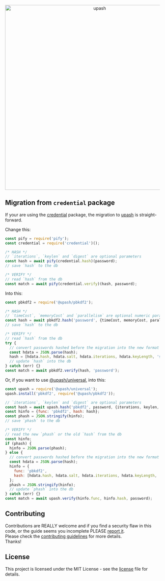 <p align="center">
  <a href="https://github.com/simonepri/upash">
    <img src="https://github.com/simonepri/upash/raw/master/media/upash.png" alt="upash" width="600"/>
  </a>
</p>

## Migration from `credential` package
If your are using the [credential][npm:credential] package, the migration to
[upash][upash] is straight-forward.  

Change this:
```js
const pify = require('pify');
const credential = require('credential')();

/* HASH */
// `iterations`, `keylen` and `digest` are optional parameters
const hash = await pify(credential.hash)(password);
// save `hash` to the db

/* VERIFY */
// read `hash` from the db
const match = await pify(credential.verify)(hash, password);
```

Into this:
```js
const pbkdf2 = require('@upash/pbkdf2');

/* HASH */
// `timeCost`, `memoryCost` and `parallelism` are optional numeric parameters
const hash = await pbkdf2.hash('password', {timeCost, memoryCost, parallelism});
// save `hash` to the db

/* VERIFY */
// read `hash` from the db
try {
  // convert passwords hashed before the migration into the new format
  const hdata = JSON.parse(hash);
  hash = [hdata.hash, hdata.salt, hdata.iterations, hdata.keyLength, 'sha1'].join(',');
  // update `hash` into the db
} catch (err) {}
const match = await pbkdf2.verify(hash, 'password');
```

Or, if you want to use [@upash/universal][universal], into this:
```js
const upash = require('@upash/universal');
upash.install('pbkdf2', require('@upash/pbkdf2'));

// `iterations`, `keylen` and `digest` are optional parameters
const hash = await upash.hash('pbkdf2', password, {iterations, keylen, digest});
const hinfo = {func: 'pbkdf2', hash: hash};
const phash = JSON.stringify(hinfo);
// save `phash` to the db

/* VERIFY */
// read the new `phash` or the old `hash` from the db
const hinfo;
if (phash) {
  hinfo = JSON.parse(phash);
} else {
  // convert passwords hashed before the migration into the new format
  const hdata = JSON.parse(hash);
  hinfo = {
    func: 'pbkdf2',
    hash: [hdata.hash, hdata.salt, hdata.iterations, hdata.keyLength, 'sha1'].join(',')
  };
  phash = JSON.stringify(hinfo);
  // update `phash` into the db
} catch (err) {}
const match = await upash.verify(hinfo.func, hinfo.hash, password);
```

## Contributing
Contributions are REALLY welcome and if you find a security flaw in this code,
or the guide seems you incomplete PLEASE [report it][new issue].  
Please check the [contributing guidelines][contributing] for more details.  
Thanks!

## License
This project is licensed under the MIT License - see the [license][license] file for details.

<!-- Links -->
[upash]: https://github.com/simonepri/upash

[new issue]: https://github.com/simonepri/upash-scrypt/issues/new

[license]: https://github.com/simonepri/upash/tree/master/license
[contributing]: https://github.com/simonepri/upash-scrypt/tree/master/.github/contributing.md

[universal]: https://github.com/simonepri/upash-universal

[npm:credential]: https://www.npmjs.com/package/credential
